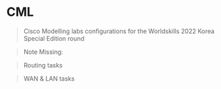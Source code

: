 # CML
> Cisco Modelling labs configurations for the Worldskills 2022 Korea Special Edition round

> Note Missing:

> Routing tasks

> WAN & LAN tasks
